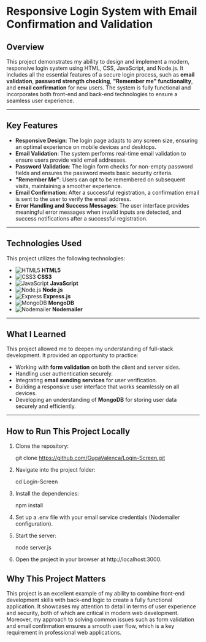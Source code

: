 # Responsive Login System with Email Confirmation and Validation

## Overview

This project demonstrates my ability to design and implement a modern, responsive login system using HTML, CSS, JavaScript, and Node.js. It includes all the essential features of a secure login process, such as **email validation**, **password strength checking**, **"Remember me" functionality**, and **email confirmation** for new users. The system is fully functional and incorporates both front-end and back-end technologies to ensure a seamless user experience.

---

## Key Features

- **Responsive Design**: The login page adapts to any screen size, ensuring an optimal experience on mobile devices and desktops.
- **Email Validation**: The system performs real-time email validation to ensure users provide valid email addresses.
- **Password Validation**: The login form checks for non-empty password fields and ensures the password meets basic security criteria.
- **"Remember Me"**: Users can opt to be remembered on subsequent visits, maintaining a smoother experience.
- **Email Confirmation**: After a successful registration, a confirmation email is sent to the user to verify the email address.
- **Error Handling and Success Messages**: The user interface provides meaningful error messages when invalid inputs are detected, and success notifications after a successful registration.

---

## Technologies Used

This project utilizes the following technologies:

- ![HTML5](https://img.shields.io/badge/HTML5-E34F26?style=for-the-badge&logo=html5&logoColor=white) **HTML5**
- ![CSS3](https://img.shields.io/badge/CSS3-1572B6?style=for-the-badge&logo=css3&logoColor=white) **CSS3**
- ![JavaScript](https://img.shields.io/badge/JavaScript-F7DF1E?style=for-the-badge&logo=javascript&logoColor=black) **JavaScript**
- ![Node.js](https://img.shields.io/badge/Node.js-339933?style=for-the-badge&logo=node.js&logoColor=white) **Node.js**
- ![Express](https://img.shields.io/badge/Express.js-000000?style=for-the-badge&logo=express&logoColor=white) **Express.js**
- ![MongoDB](https://img.shields.io/badge/MongoDB-47A248?style=for-the-badge&logo=mongodb&logoColor=white) **MongoDB**
- ![Nodemailer](https://img.shields.io/badge/Nodemailer-00485B?style=for-the-badge&logo=nodemailer&logoColor=white) **Nodemailer**

---

## What I Learned

This project allowed me to deepen my understanding of full-stack development. It provided an opportunity to practice:

- Working with **form validation** on both the client and server sides.
- Handling user authentication securely.
- Integrating **email sending services** for user verification.
- Building a responsive user interface that works seamlessly on all devices.
- Developing an understanding of **MongoDB** for storing user data securely and efficiently.

---

## How to Run This Project Locally

1. Clone the repository:

   git clone https://github.com/GugaValenca/Login-Screen.git

2. Navigate into the project folder:

   cd Login-Screen

4. Install the dependencies:

   npm install

6. Set up a .env file with your email service credentials (Nodemailer configuration).

7. Start the server:

   node server.js

9. Open the project in your browser at http://localhost:3000.

## Why This Project Matters
This project is an excellent example of my ability to combine front-end development skills with back-end logic to create a fully functional application. It showcases my attention to detail in terms of user experience and security, both of which are critical in modern web development. Moreover, my approach to solving common issues such as form validation and email confirmation ensures a smooth user flow, which is a key requirement in professional web applications.
